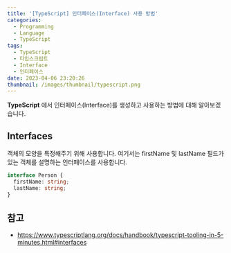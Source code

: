 ```yaml
---
title: '[TypeScript] 인터페이스(Interface) 사용 방법'
categories:
  - Programming
  - Language
  - TypeScript
tags:
  - TypeScript
  - 타입스크립트
  - Interface
  - 인터페이스
date: 2023-04-06 23:20:26
thumbnail: /images/thumbnail/typescript.png
---
```


**TypeScript** 에서 인터페이스(Interface)를 생성하고 사용하는 방법에 대해 알아보겠습니다.

## Interfaces

객체의 모양을 특정해주기 위해 사용합니다. 여기서는 firstName 및 lastName 필드가 있는 객체를 설명하는 인터페이스를 사용합니다.

```ts
interface Person {
  firstName: string;
  lastName: string;
}
```

## 참고

- https://www.typescriptlang.org/docs/handbook/typescript-tooling-in-5-minutes.html#interfaces
